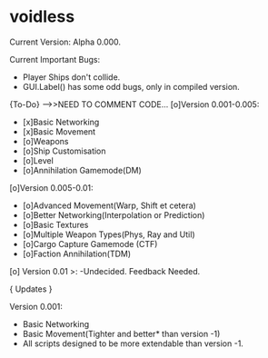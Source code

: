 voidless
========
Current Version: Alpha 0.000.

Current Important Bugs:
  - Player Ships don't collide.
  - GUI.Label() has some odd bugs, only in compiled version.

{To-Do}
-->>NEED TO COMMENT CODE...
[o]Version 0.001-0.005:
  - [x]Basic Networking
  - [x]Basic Movement
  - [o]Weapons
  - [o]Ship Customisation
  - [o]Level
  - [o]Annihilation Gamemode(DM)

[o]Version 0.005-0.01:
  - [o]Advanced Movement(Warp, Shift et cetera)
  - [o]Better Networking(Interpolation or Prediction)
  - [o]Basic Textures
  - [o]Multiple Weapon Types(Phys, Ray and Util)
  - [o]Cargo Capture Gamemode (CTF)
  - [o]Faction Annihilation(TDM)

[o] Version 0.01 >:
  -Undecided. Feedback Needed.

{ Updates }

Version 0.001:
  - Basic Networking
  - Basic Movement(Tighter and better* than version -1)
  - All scripts designed to be more extendable than version -1.
